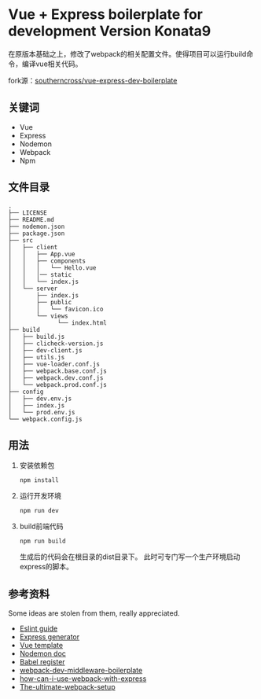Vue + Express boilerplate for development  Version Konata9
=========================================

在原版本基础之上，修改了webpack的相关配置文件。使得项目可以运行build命令，编译vue相关代码。

fork源：[southerncross/vue-express-dev-boilerplate](https://github.com/southerncross/vue-express-dev-boilerplate)

## 关键词

- Vue
- Express
- Nodemon
- Webpack
- Npm


## 文件目录

```
.
├── LICENSE
├── README.md
├── nodemon.json
├── package.json
├── src
│   ├── client
│   │   ├── App.vue
│   │   ├── components
│   │   │   └── Hello.vue
│   │   │── static
│   │   └── index.js
│   └── server
│       ├── index.js
│       ├── public
│       │   └── favicon.ico
│       └── views
│             └── index.html
├── build
│   ├── build.js
│   ├── clicheck-version.js
│   ├── dev-client.js
│   ├── utils.js
│   ├── vue-loader.conf.js
│   ├── webpack.base.conf.js
│   ├── webpack.dev.conf.js
│   └── webpack.prod.conf.js
├── config
│   ├── dev.env.js
│   ├── index.js
│   └── prod.env.js
└── webpack.config.js
```

## 用法

1. 安装依赖包

   `npm install`

2. 运行开发环境

   `npm run dev`

3. build前端代码

    `npm run build`
    
    生成后的代码会在根目录的dist目录下。
    此时可专门写一个生产环境启动express的脚本。

## 参考资料

Some ideas are stolen from them, really appreciated.

- [Eslint guide](http://eslint.org/docs/user-guide/getting-started)
- [Express generator](http://expressjs.com/en/starter/generator.html)
- [Vue template](https://github.com/vuejs-templates/webpack)
- [Nodemon doc](https://github.com/remy/nodemon#nodemon)
- [Babel register](http://www.ruanyifeng.com/blog/2016/01/babel.html)
- [webpack-dev-middleware-boilerplate](https://github.com/madole/webpack-dev-middleware-boilerplate/tree/master/src)
- [how-can-i-use-webpack-with-express](http://stackoverflow.com/questions/31102035/how-can-i-use-webpack-with-express)
- [The-ultimate-webpack-setup](http://www.christianalfoni.com/articles/2015_04_19_The-ultimate-webpack-setup)
